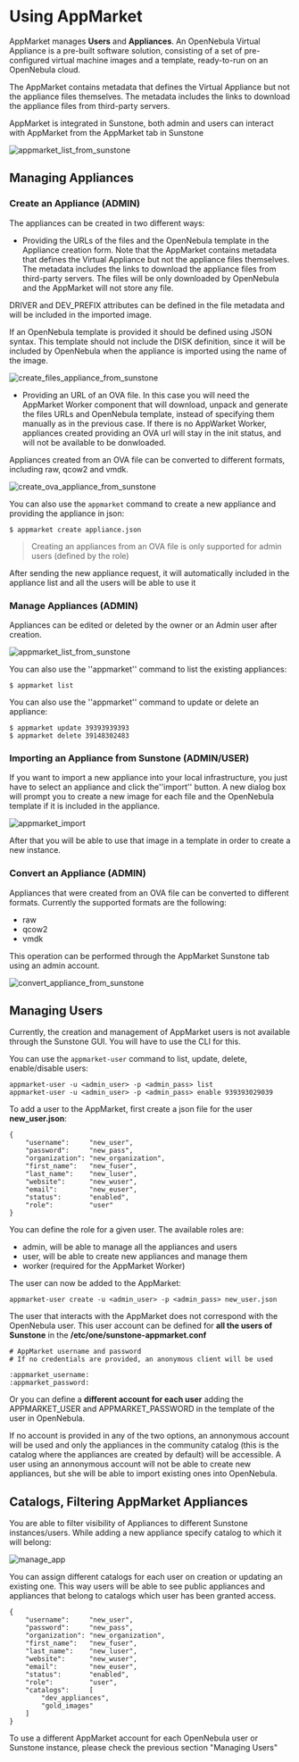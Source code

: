 Using AppMarket
===============

AppMarket manages **Users** and **Appliances**. An OpenNebula Virtual Appliance is a pre-built software solution, consisting of a set of pre-configured virtual machine images and a template, ready-to-run on an OpenNebula cloud.

The AppMarket contains metadata that defines the Virtual Appliance but not the appliance files themselves. The metadata includes the links to download the appliance files from third-party servers.

AppMarket is integrated in Sunstone, both admin and users can interact with AppMarket from the AppMarket tab in Sunstone

![appmarket_list_from_sunstone](images/list_appliance_from_sunstone.png)


Managing Appliances
-------------------

### Create an Appliance (ADMIN)

The appliances can be created in two different ways:

* Providing the URLs of the files and the OpenNebula template in the Appliance creation form. Note that the AppMarket contains metadata that defines the Virtual Appliance but not the appliance files themselves. The metadata includes the links to download the appliance files from third-party servers. The files will be only downloaded by OpenNebula and the AppMarket will not store any file.

DRIVER and DEV_PREFIX attributes can be defined in the file metadata and will be included in the imported image.

If an OpenNebula template is provided it should be defined using JSON syntax. This template should not include the DISK definition, since it will be included by OpenNebula when the appliance is imported using the name of the image.

![create_files_appliance_from_sunstone](images/create_files_appliance_from_sunstone.png)

* Providing an URL of an OVA file. In this case you will need the AppMarket Worker component that will download, unpack and generate the files URLs and OpenNebula template, instead of specifying them manually as in the previous case. If there is no AppWarket Worker, appliances created providing an OVA url will stay in the init status, and will not be available to be donwloaded.

Appliances created from an OVA file can be converted to different formats, including raw, qcow2 and vmdk.

![create_ova_appliance_from_sunstone](images/create_ova_appliance_from_sunstone.png)

You can also use the `appmarket` command to create a new appliance and providing the appliance in json:
```
$ appmarket create appliance.json
```

> Creating an appliances from an OVA file is only supported for admin users (defined by the role)

After sending the new appliance request, it will automatically included in the appliance list and all the users will be able to use it


### Manage Appliances (ADMIN)

Appliances can be edited or deleted by the owner or an Admin user after creation.

![appmarket_list_from_sunstone](images/list_appliance_from_sunstone.png)

You can also use the ''appmarket'' command to list the existing appliances:
```
$ appmarket list
```

You can also use the ''appmarket'' command to update or delete an appliance:
```
$ appmarket update 39393939393
$ appmarket delete 39148302483
```

### Importing an Appliance from Sunstone (ADMIN/USER)

If you want to import a new appliance into your local infrastructure, you just have to select an appliance and click the''import'' button. A new dialog box will prompt you to create a new image for each file and the OpenNebula template if it is included in the appliance.

![appmarket_import](images/import_appliance_from_sunstone.png)

After that you will be able to use that image in a template in order to create a new instance.


### Convert an Appliance (ADMIN)

Appliances that were created from an OVA file can be converted to different formats. Currently the supported formats are the following:

* raw
* qcow2
* vmdk

This operation can be performed through the AppMarket Sunstone tab using an admin account.

![convert_appliance_from_sunstone](images/convert_appliance_from_sunstone.png)


Managing Users
--------------

Currently, the creation and management of AppMarket users is not available through the Sunstone GUI. You will have to use the CLI for this.

You can use the `appmarket-user` command to list, update, delete, enable/disable users:

    appmarket-user -u <admin_user> -p <admin_pass> list
    appmarket-user -u <admin_user> -p <admin_pass> enable 939393029039


To add a user to the AppMarket, first create a json file for the user **new_user.json**:

    {
        "username":     "new_user",
        "password":     "new_pass",
        "organization": "new_organization",
        "first_name":   "new_fuser",
        "last_name":    "new_luser",
        "website":      "new_wuser",
        "email":        "new_euser",
        "status":       "enabled",
        "role":         "user"
    }

You can  define the role for a given user. The available roles are:

* admin, will be able to manage all the appliances and users
* user, will be able to create new appliances and manage them
* worker (required for the AppMarket Worker)

The user can now be added to the AppMarket:

    appmarket-user create -u <admin_user> -p <admin_pass> new_user.json

The user that interacts with the AppMarket does not correspond with the OpenNebula user. This user account can be defined for **all the users of Sunstone** in the **/etc/one/sunstone-appmarket.conf**

    # AppMarket username and password
    # If no credentials are provided, an anonymous client will be used

    :appmarket_username:
    :appmarket_password:

Or you can define a **different account for each user** adding the APPMARKET_USER and APPMARKET_PASSWORD in the template of the user in OpenNebula.

If no account is provided in any of the two options, an annonymous account will be used and only the appliances in the community catalog (this is the catalog where the appliances are created by default) will be accessible. A user using an annonymous account will not be able to create new appliances, but she will be able to import existing ones into OpenNebula.



Catalogs, Filtering AppMarket Appliances
----------------------------------------------
You are able to filter visibility of Appliances to different Sunstone instances/users. While adding a new appliance specify catalog to which it will belong:

![manage_app](images/appmarket_appliance_catalog.png)

You can assign different catalogs for each user on creation or updating an existing one. This way users will be able to see public appliances and appliances that belong to catalogs which user has been granted access.

    {
        "username":     "new_user",
        "password":     "new_pass",
        "organization": "new_organization",
        "first_name":   "new_fuser",
        "last_name":    "new_luser",
        "website":      "new_wuser",
        "email":        "new_euser",
        "status":       "enabled",
        "role":         "user",
        "catalogs":     [
            "dev_appliances",
            "gold_images"
        ]
    }

To use a different AppMarket account for each OpenNebula user or Sunstone instance, please check the previous section "Managing Users"

